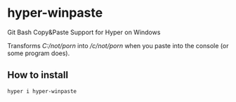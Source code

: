 # hyper-winpaste
Git Bash Copy&amp;Paste Support for Hyper on Windows

Transforms *C:/not/porn* into */c/not/porn* when you paste into the console (or some program does).

## How to install
```hyper i hyper-winpaste```
